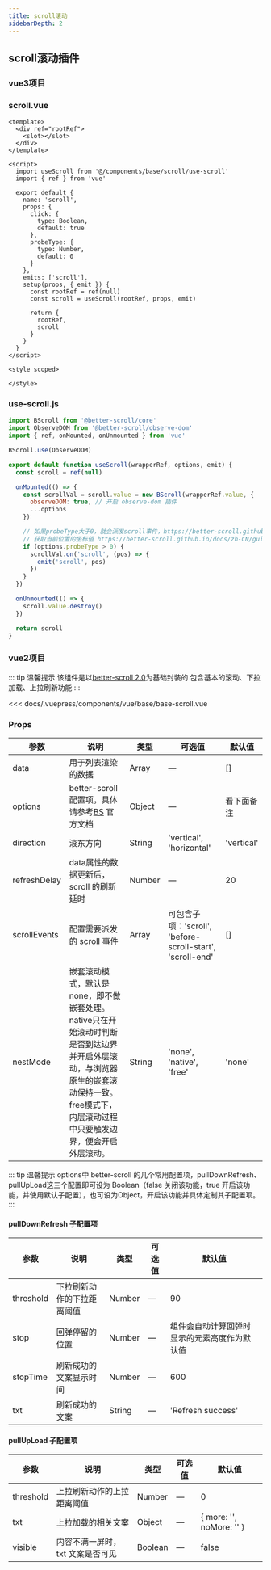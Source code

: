 ```yaml
---
title: scroll滚动                  
sidebarDepth: 2
---
```


## scroll滚动插件

### vue3项目

### scroll.vue

```vue
<template>
  <div ref="rootRef">
    <slot></slot>
  </div>
</template>

<script>
  import useScroll from '@/components/base/scroll/use-scroll'
  import { ref } from 'vue'

  export default {
    name: 'scroll',
    props: {
      click: {
        type: Boolean,
        default: true
      },
      probeType: {
        type: Number,
        default: 0
      }
    },
    emits: ['scroll'],
    setup(props, { emit }) {
      const rootRef = ref(null)
      const scroll = useScroll(rootRef, props, emit)

      return {
        rootRef,
        scroll
      }
    }
  }
</script>

<style scoped>

</style>

```

### use-scroll.js

```js
import BScroll from '@better-scroll/core'
import ObserveDOM from '@better-scroll/observe-dom'
import { ref, onMounted, onUnmounted } from 'vue'

BScroll.use(ObserveDOM)

export default function useScroll(wrapperRef, options, emit) {
  const scroll = ref(null)

  onMounted(() => {
    const scrollVal = scroll.value = new BScroll(wrapperRef.value, {
      observeDOM: true, // 开启 observe-dom 插件
      ...options
    })

    // 如果probeType大于0，就会派发scroll事件，https://better-scroll.github.io/docs/zh-CN/guide/base-scroll-options.html#probetype
    // 获取当前位置的坐标值 https://better-scroll.github.io/docs/zh-CN/guide/base-scroll-api.html#%E4%BA%8B%E4%BB%B6
    if (options.probeType > 0) {
      scrollVal.on('scroll', (pos) => {
        emit('scroll', pos)
      })
    }
  })

  onUnmounted(() => {
    scroll.value.destroy()
  })

  return scroll
}

```


### vue2项目

::: tip  温馨提示
该组件是以[better-scroll 2.0](https://better-scroll.github.io/docs/zh-CN/)为基础封装的
包含基本的滚动、下拉加载、上拉刷新功能
:::

<component-block>

<<< docs/.vuepress/components/vue/base/base-scroll.vue

</component-block>

### Props

| 参数          | 说明            | 类型            | 可选值                 | 默认值   |
|-------------  |---------------- |---------------- |---------------------- |-------- |
| data    | 用于列表渲染的数据 | Array    | — | [] |
| options | better-scroll 配置项，具体请参考[BS](https://better-scroll.github.io/docs/zh-CN/guide/base-scroll-options.html) 官方文档 | Object    | — | 看下面备注 |
| direction | 滚东方向 | String    | 'vertical', 'horizontal' | 'vertical' |
| refreshDelay    | data属性的数据更新后，scroll 的刷新延时 | Number    | — | 20 |
| scrollEvents    | 配置需要派发的 scroll 事件 | Array    | 可包含子项：'scroll', 'before-scroll-start', 'scroll-end' | [] |
| nestMode    | 嵌套滚动模式，默认是none，即不做嵌套处理。native只在开始滚动时判断是否到达边界并开启外层滚动，与浏览器原生的嵌套滚动保持一致。free模式下，内层滚动过程中只要触发边界，便会开启外层滚动。 | String    | 'none', 'native', 'free' | 'none' |

::: tip  温馨提示
options中 better-scroll 的几个常用配置项，pullDownRefresh、pullUpLoad这三个配置即可设为 Boolean（false 关闭该功能，true 开启该功能，并使用默认子配置），也可设为Object，开启该功能并具体定制其子配置项。
:::

#### pullDownRefresh 子配置项

| 参数          | 说明            | 类型            | 可选值                 | 默认值   |
|-------------  |---------------- |---------------- |---------------------- |-------- |
| threshold    | 下拉刷新动作的下拉距离阈值 | Number    | — |90 |
| stop    | 回弹停留的位置 | Number    | — | 组件会自动计算回弹时显示的元素高度作为默认值 |
| stopTime    | 刷新成功的文案显示时间 | Number    | — | 600 |
| txt    | 刷新成功的文案 | String    | — | 'Refresh success' |

#### pullUpLoad 子配置项

| 参数          | 说明            | 类型            | 可选值                 | 默认值   |
|-------------  |---------------- |---------------- |---------------------- |-------- |
| threshold    | 上拉刷新动作的上拉距离阈值 | Number    | — |0 |
| txt    | 上拉加载的相关文案 | Object    | — | { more: '', noMore: '' } |
| visible    | 内容不满一屏时，txt 文案是否可见 | Boolean    | — | false |
